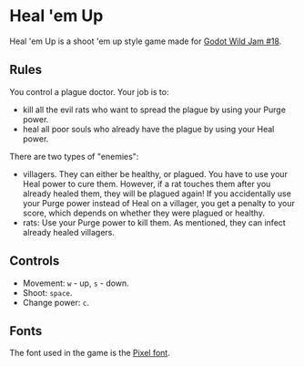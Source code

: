 # Heal 'em Up

Heal 'em Up is a shoot 'em up style game made for [Godot Wild Jam #18](https://itch.io/jam/godot-wild-jam-18).

## Rules

You control a plague doctor. Your job is to:
* kill all the evil rats who want to spread the plague by using your Purge power.
* heal all poor souls who already have the plague by using your Heal power.

There are two types of "enemies":
* villagers. They can either be healthy, or plagued. You have to use your Heal power to cure them. However, if a rat touches them after you already healed them, they will be plagued again! If you accidentally use your Purge power instead of Heal on a villager, you get a penalty to your score, which depends on whether they were plagued or healthy.
* rats: Use your Purge power to kill them. As mentioned, they can infect already healed villagers.

## Controls

* Movement: `w` - up, `s` - down.
* Shoot: `space`.
* Change power: `c`.

## Fonts

The font used in the game is the [Pixel font](https://www.1001fonts.com/pixel-font.html).

